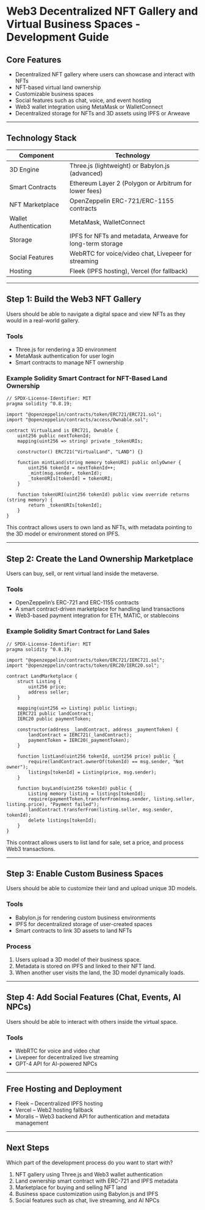 # Web3 Decentralized NFT Gallery and Virtual Business Spaces - Development Guide

## Core Features
- Decentralized NFT gallery where users can showcase and interact with NFTs
- NFT-based virtual land ownership
- Customizable business spaces
- Social features such as chat, voice, and event hosting
- Web3 wallet integration using MetaMask or WalletConnect
- Decentralized storage for NFTs and 3D assets using IPFS or Arweave

---

## Technology Stack

| Component | Technology |
|-----------|------------|
| 3D Engine | Three.js (lightweight) or Babylon.js (advanced) |
| Smart Contracts | Ethereum Layer 2 (Polygon or Arbitrum for lower fees) |
| NFT Marketplace | OpenZeppelin ERC-721/ERC-1155 contracts |
| Wallet Authentication | MetaMask, WalletConnect |
| Storage | IPFS for NFTs and metadata, Arweave for long-term storage |
| Social Features | WebRTC for voice/video chat, Livepeer for streaming |
| Hosting | Fleek (IPFS hosting), Vercel (for fallback) |

---

## Step 1: Build the Web3 NFT Gallery
Users should be able to navigate a digital space and view NFTs as they would in a real-world gallery.

### Tools
- Three.js for rendering a 3D environment
- MetaMask authentication for user login
- Smart contracts to manage NFT ownership

### Example Solidity Smart Contract for NFT-Based Land Ownership

```solidity
// SPDX-License-Identifier: MIT
pragma solidity ^0.8.19;

import "@openzeppelin/contracts/token/ERC721/ERC721.sol";
import "@openzeppelin/contracts/access/Ownable.sol";

contract VirtualLand is ERC721, Ownable {
    uint256 public nextTokenId;
    mapping(uint256 => string) private _tokenURIs;

    constructor() ERC721("VirtualLand", "LAND") {}

    function mintLand(string memory tokenURI) public onlyOwner {
        uint256 tokenId = nextTokenId++;
        _mint(msg.sender, tokenId);
        _tokenURIs[tokenId] = tokenURI;
    }

    function tokenURI(uint256 tokenId) public view override returns (string memory) {
        return _tokenURIs[tokenId];
    }
}
```

This contract allows users to own land as NFTs, with metadata pointing to the 3D model or environment stored on IPFS.

---

## Step 2: Create the Land Ownership Marketplace
Users can buy, sell, or rent virtual land inside the metaverse.

### Tools
- OpenZeppelin’s ERC-721 and ERC-1155 contracts
- A smart contract-driven marketplace for handling land transactions
- Web3-based payment integration for ETH, MATIC, or stablecoins

### Example Solidity Smart Contract for Land Sales

```solidity
// SPDX-License-Identifier: MIT
pragma solidity ^0.8.19;

import "@openzeppelin/contracts/token/ERC721/IERC721.sol";
import "@openzeppelin/contracts/token/ERC20/IERC20.sol";

contract LandMarketplace {
    struct Listing {
        uint256 price;
        address seller;
    }

    mapping(uint256 => Listing) public listings;
    IERC721 public landContract;
    IERC20 public paymentToken;

    constructor(address _landContract, address _paymentToken) {
        landContract = IERC721(_landContract);
        paymentToken = IERC20(_paymentToken);
    }

    function listLand(uint256 tokenId, uint256 price) public {
        require(landContract.ownerOf(tokenId) == msg.sender, "Not owner");
        listings[tokenId] = Listing(price, msg.sender);
    }

    function buyLand(uint256 tokenId) public {
        Listing memory listing = listings[tokenId];
        require(paymentToken.transferFrom(msg.sender, listing.seller, listing.price), "Payment failed");
        landContract.transferFrom(listing.seller, msg.sender, tokenId);
        delete listings[tokenId];
    }
}
```

This contract allows users to list land for sale, set a price, and process Web3 transactions.

---

## Step 3: Enable Custom Business Spaces
Users should be able to customize their land and upload unique 3D models.

### Tools
- Babylon.js for rendering custom business environments
- IPFS for decentralized storage of user-created spaces
- Smart contracts to link 3D assets to land NFTs

### Process
1. Users upload a 3D model of their business space.
2. Metadata is stored on IPFS and linked to their NFT land.
3. When another user visits the land, the 3D model dynamically loads.

---

## Step 4: Add Social Features (Chat, Events, AI NPCs)
Users should be able to interact with others inside the virtual space.

### Tools
- WebRTC for voice and video chat
- Livepeer for decentralized live streaming
- GPT-4 API for AI-powered NPCs

---

## Free Hosting and Deployment
- Fleek – Decentralized IPFS hosting
- Vercel – Web2 hosting fallback
- Moralis – Web3 backend API for authentication and metadata management

---

## Next Steps
Which part of the development process do you want to start with?

1. NFT gallery using Three.js and Web3 wallet authentication
2. Land ownership smart contract with ERC-721 and IPFS metadata
3. Marketplace for buying and selling NFT land
4. Business space customization using Babylon.js and IPFS
5. Social features such as chat, live streaming, and AI NPCs


